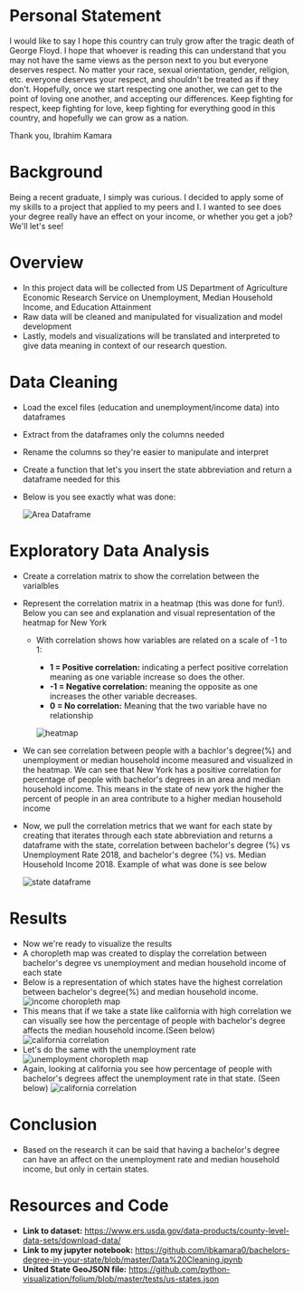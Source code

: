 # Personal Statement
I would like to say I hope this country can truly grow after the tragic death of George Floyd. I hope that whoever is reading this can understand that you may not have the same views as the person next to you but everyone deserves respect. No matter your race, sexual orientation, gender, religion, etc. everyone deserves your respect, and shouldn't be treated as if they don't. Hopefully, once we start respecting one another, we can get to the point of loving one another, and accepting our differences. Keep fighting for respect, keep fighting for love, keep fighting for everything good in this country, and hopefully we can grow as a nation.

Thank you,
Ibrahim Kamara

# Background
Being a recent graduate, I simply was curious. I decided to apply some of my skills to a project that applied to my peers and I. I wanted to see does your degree really have an effect on your income, or whether you get a job? We'll let's see!

# Overview
- In this project data will be collected from US Department of Agriculture Economic Research Service on Unemployment, Median Household Income, and Education Attainment
- Raw data will be cleaned and manipulated for visualization and model development
- Lastly, models and visualizations will be translated and interpreted to give data meaning in context of our research question.

# Data Cleaning
- Load the excel files (education and unemployment/income data) into dataframes
- Extract from the dataframes only the columns needed
- Rename the columns so they're easier to manipulate and interpret
- Create a function that let's you insert the state abbreviation and return a dataframe needed for this
- Below is you see exactly what was done:

  ![Area Dataframe](https://github.com/ibkamara0/bachelors-degree-in-your-state/blob/master/Dataframe.JPG)

# Exploratory Data Analysis
- Create a correlation matrix to show the correlation between the varialbles
- Represent the correlation matrix in a heatmap (this was done for fun!). Below you can see and explanation and visual representation of the heatmap for New York
  - With correlation shows how variables are related on a scale of -1 to 1:
    - **1 = Positive correlation:**  indicating a perfect positive correlation meaning as one variable increase so does the other. 
    - **-1 = Negative correlation:** meaning the opposite as one increases the other variable decreases. 
    - **0 = No correlation:**  Meaning that the two variable have no relationship
    
    ![heatmap](https://github.com/ibkamara0/bachelors-degree-in-your-state/blob/master/heatmap.JPG)
 - We can see correlation between people with a bachlor's degree(%) and unemployment or median household income measured and visualized in the heatmap. We can see that New York has a positive correlation for percentage of people with bachelor's degrees in an area and median household income. This means in the state of new york the higher the percent of people in an area contribute to a higher median household income
- Now, we pull the correlation metrics that we want for each state by creating that iterates through each state abbreviation and returns a dataframe with the state, correlation between bachelor's degree (%) vs Unemployment Rate 2018, and bachelor's degree (%) vs. Median Household Income 2018.
Example of what was done is see below

   ![state dataframe](https://github.com/ibkamara0/bachelors-degree-in-your-state/blob/master/State%20Dataframe.JPG)
   
# Results
- Now we're ready to visualize the results
- A choropleth map was created to display the correlation between bachelor's degree vs unemployment and median household income of each state
- Below is a representation of which states have the highest correlation between bachelor's degree(%) and median household income. 
  ![income choropleth map](https://github.com/ibkamara0/bachelors-degree-in-your-state/blob/master/IncomeMap.JPG)
- This means that if we take a state like california with high correlation we can visually see how the percentage of people with bachelor's degree affects the median household income.(Seen below)
![california correlation](https://github.com/ibkamara0/bachelors-degree-in-your-state/blob/master/CaliIncome.png)
- Let's do the same with the unemployment rate
![unemployment choropleth map](https://github.com/ibkamara0/bachelors-degree-in-your-state/blob/master/unemploymentMap.JPG)
- Again, looking at california you see how percentage of people with bachelor's degrees affect the unemployment rate in that state. (Seen below)
![california correlation](https://github.com/ibkamara0/bachelors-degree-in-your-state/blob/master/CaliUnemployment.png)

# Conclusion
- Based on the research it can be said that having a bachelor's degree can have an affect on the unemployment rate and median household income, but only in certain states.

# Resources and Code
- **Link to dataset:** https://www.ers.usda.gov/data-products/county-level-data-sets/download-data/
- **Link to my jupyter notebook:** https://github.com/ibkamara0/bachelors-degree-in-your-state/blob/master/Data%20Cleaning.ipynb
- **United State GeoJSON file:** https://github.com/python-visualization/folium/blob/master/tests/us-states.json
